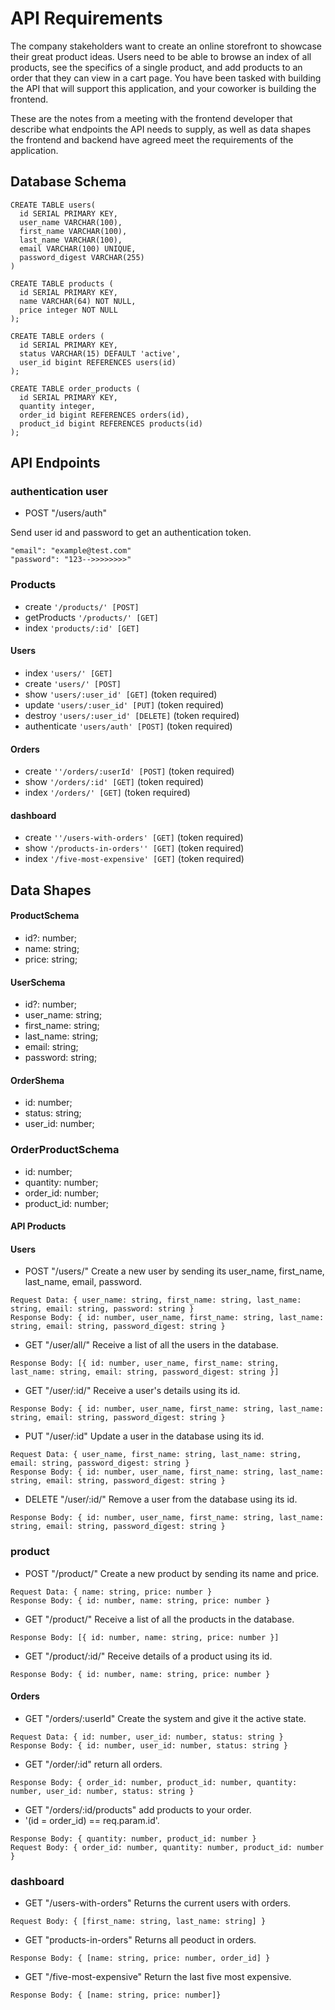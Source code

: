 # API Requirements

The company stakeholders want to create an online storefront to showcase their great product ideas. Users need to be able to browse an index of all products, see the specifics of a single product, and add products to an order that they can view in a cart page. You have been tasked with building the API that will support this application, and your coworker is building the frontend.

These are the notes from a meeting with the frontend developer that describe what endpoints the API needs to supply, as well as data shapes the frontend and backend have agreed meet the requirements of the application.

## Database Schema

```postgresql
CREATE TABLE users(
  id SERIAL PRIMARY KEY,
  user_name VARCHAR(100),
  first_name VARCHAR(100),
  last_name VARCHAR(100),
  email VARCHAR(100) UNIQUE,
  password_digest VARCHAR(255)
)

CREATE TABLE products (
  id SERIAL PRIMARY KEY,
  name VARCHAR(64) NOT NULL,
  price integer NOT NULL
);

CREATE TABLE orders (
  id SERIAL PRIMARY KEY,
  status VARCHAR(15) DEFAULT 'active',
  user_id bigint REFERENCES users(id)
);

CREATE TABLE order_products (
  id SERIAL PRIMARY KEY,
  quantity integer,
  order_id bigint REFERENCES orders(id),
  product_id bigint REFERENCES products(id)
);
```

## API Endpoints

### authentication user

- POST "/users/auth"

Send user id and password to get an authentication token.

```
"email": "example@test.com"
"password": "123-->>>>>>>>"
```

### Products

- create `'/products/' [POST]`
- getProducts `'/products/' [GET]`
- index `'products/:id' [GET]`

#### Users

- index `'users/' [GET]`
- create `'users/' [POST]`
- show `'users/:user_id' [GET]` (token required)
- update `'users/:user_id' [PUT]` (token required)
- destroy `'users/:user_id' [DELETE]` (token required)
- authenticate `'users/auth' [POST]` (token required)

#### Orders

- create `''/orders/:userId' [POST]` (token required)
- show `'/orders/:id' [GET]` (token required)
- index `'/orders/' [GET]` (token required)

#### dashboard

- create `''/users-with-orders' [GET]` (token required)
- show `'/products-in-orders'' [GET]` (token required)
- index `'/five-most-expensive' [GET]` (token required)

## Data Shapes

#### ProductSchema

- id?: number;
- name: string;
- price: string;

#### UserSchema

- id?: number;
- user_name: string;
- first_name: string;
- last_name: string;
- email: string;
- password: string;

#### OrderShema

- id: number;
- status: string;
- user_id: number;

### OrderProductSchema

- id: number;
- quantity: number;
- order_id: number;
- product_id: number;

#### API Products

#### Users

- POST "/users/"
Create a new user by sending its user_name, first_name, last_name, email, password.

```
Request Data: { user_name: string, first_name: string, last_name: string, email: string, password: string }
Response Body: { id: number, user_name, first_name: string, last_name: string, email: string, password_digest: string }
```

- GET "/user/all/"
Receive a list of all the users in the database.

```
Response Body: [{ id: number, user_name, first_name: string, last_name: string, email: string, password_digest: string }]
```

- GET "/user/:id/"
Receive a user's details using its id.

```
Response Body: { id: number, user_name, first_name: string, last_name: string, email: string, password_digest: string }
```

- PUT "/user/:id"
Update a user in the database using its id.

```
Request Data: { user_name, first_name: string, last_name: string, email: string, password_digest: string }
Response Body: { id: number, user_name, first_name: string, last_name: string, email: string, password_digest: string }
```

- DELETE "/user/:id/"
Remove a user from the database using its id.

```
Response Body: { id: number, user_name, first_name: string, last_name: string, email: string, password_digest: string }
```

### product

- POST "/product/"
Create a new product by sending its name and price.

```
Request Data: { name: string, price: number }
Response Body: { id: number, name: string, price: number }
```

- GET "/product/"
Receive a list of all the products in the database.

```
Response Body: [{ id: number, name: string, price: number }]
```

- GET "/product/:id/"
Receive details of a product using its id.

```
Response Body: { id: number, name: string, price: number }
```

#### Orders

- GET "/orders/:userId"
Create the system and give it the active state.

```
Request Data: { id: number, user_id: number, status: string }
Response Body: { id: number, user_id: number, status: string }
```

- GET "/order/:id"
return all orders.

```
Response Body: { order_id: number, product_id: number, quantity: number, user_id: number, status: string }
```

- GET "/orders/:id/products"
add products to your order.
- '(id = order_id) == req.param.id'.

```
Response Body: { quantity: number, product_id: number }
Request Body: { order_id: number, quantity: number, product_id: number }
```

### dashboard

- GET "/users-with-orders"
Returns the current users with orders.

```
Request Body: { [first_name: string, last_name: string] }
```

- GET "products-in-orders"
Returns all peoduct in orders.

```
Response Body: { [name: string, price: number, order_id] }
```

- GET "/five-most-expensive"
Return the last five most expensive.

```
Response Body: { [name: string, price: number]}
```

